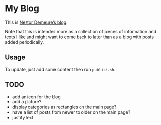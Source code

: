 # My Blog

This is [Nestor Demeure's blog](https://nestordemeure.github.io/).

Note that this is intended more as a collection of pieces of information and texts I like and might want to come back to later than as a blog with posts added periodically.

## Usage

To update, just add some content then run `publish.sh`.

## TODO

- add an icon for the blog
- add a picture?
- display categories as rectangles on the main page?
- have a list of posts from newer to older on the main page?
- justify text
